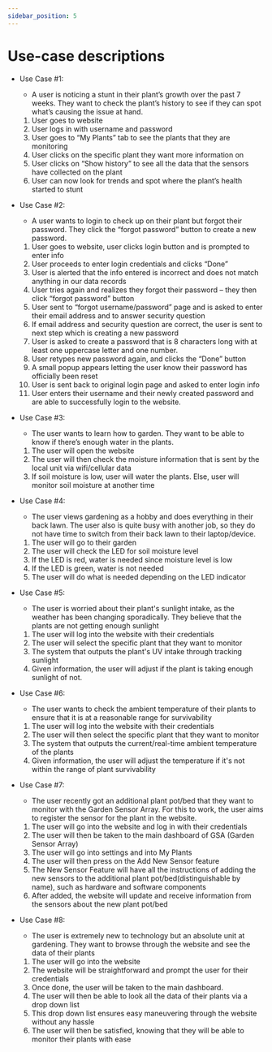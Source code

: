 ```yaml
---
sidebar_position: 5
---
```


# Use-case descriptions

* Use Case #1: 
    * A user is noticing a stunt in their plant’s growth over the past 7 weeks. They want to check the plant’s history to see if they can spot what’s causing the issue at hand.
    1. User goes to website  
    2. User logs in with username and password  
    3. User goes to “My Plants” tab to see the plants that they are monitoring  
    4. User clicks on the specific plant they want more information on  
    5. User clicks on “Show history” to see all the data that the sensors have collected on the plant  
    6. User can now look for trends and spot where the plant’s health started to stunt


* Use Case #2: 
    * A user wants to login to check up on their plant but forgot their password. They click the “forgot password” button to create a new password.
    1. User goes to website, user clicks login button and is prompted to enter info 
    2. User proceeds to enter login credentials and clicks “Done” 
    3. User is alerted that the info entered is incorrect and does not match anything in our data records  
    4. User tries again and realizes they forgot their password – they then click “forgot password” button  
    5. User sent to “forgot username/password” page and is asked to enter their email address and to answer security question  
    6. If email address and security question are correct, the user is sent to next step which is creating a new password
    7. User is asked to create a password that is 8 characters long with at least one uppercase letter and one number.
    8. User retypes new password again, and clicks the “Done” button 
    9. A small popup appears letting the user know their password has officially been reset  
    10. User is sent back to original login page and asked to enter login info  
    11. User enters their username and their newly created password and are able to successfully login to the website.

* Use Case #3:
    * The user wants to learn how to garden. They want to be able to know if there’s enough water in the plants.
    1. The user will open the website
    2. The user will then check the moisture information that is sent by the local unit via wifi/cellular data
    3. If soil moisture is low, user will water the plants. Else, user will monitor soil moisture at another time


* Use Case #4:
    * The user views gardening as a hobby and does everything in their back lawn. The user also is quite busy with another job, so they do not have time to switch from their back lawn to their laptop/device.
    1. The user will go to their garden
    2. The user will check the LED for soil moisture level
    3. If the LED is red, water is needed since moisture level is low
    4. If the LED is green, water is not needed
    5. The user will do what is needed depending on the LED indicator

 * Use Case #5:
   *  The user is worried about their plant's sunlight intake, as the weather has been changing sporadically. They believe that the plants are not getting enough sunlight
    1. The user will log into the website with their credentials
    2. The user will select the specific plant that they want to monitor
    3. The system that outputs the plant's UV intake through tracking sunlight
    4. Given information, the user will adjust if the plant is taking enough sunlight of not.

* Use Case #6:
    * The user wants to check the ambient temperature of their plants to ensure that it is at a reasonable range for survivability
    1. The user will log into the website with their credentials
    2. The user will then select the specific plant that they want to monitor
    3. The system that outputs the current/real-time ambient temperature of the plants
    4. Given information, the user will adjust the temperature if it's not within the range of plant survivability

* Use Case #7:
    * The user recently got an additional plant pot/bed that they want to monitor with the Garden Sensor Array. For this to work, the user aims to register the sensor for the plant in the website.
    1. The user will go into the website and log in with their credentials
    2. The user will then be taken to the main dashboard of GSA (Garden Sensor Array)
    3. The user will go into settings and into My Plants
    4. The user will then press on the Add New Sensor feature
    5. The New Sensor Feature will have all the instructions of adding the new sensors to the additional plant pot/bed(distinguishable by name), such as hardware and software components
    6. After added, the website will update and receive information from the sensors about the new plant pot/bed
   
* Use Case #8:
    * The user is extremely new to technology but an absolute unit at gardening. They want to browse through the website and see the data of their plants
    1. The user will go into the website
    2. The website will be straightforward and prompt the user for their credentials
    3. Once done, the user will be taken to the main dashboard.
    4. The user will then be able to look all the data of their plants via a drop down list
    5. This drop down list ensures easy maneuvering through the website without any hassle
    6. The user will then be satisfied, knowing that they will be able to monitor their plants with ease
 
